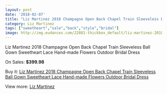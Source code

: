 ```yaml
---
layout: post
date: '2018-02-07'
title: "Liz Martinez 2018 Champagne Open Back Chapel Train Sleeveless Ball Gown Sweetheart Lace Hand-made Flowers Outdoor Bridal Dress"
category: Liz Martinez
tags: ["sweetheart","sale","back","style","bridal"]
image: http://img.eudances.com/22881-thickbox_default/liz-martinez-2018-champagne-open-back-chapel-train-sleeveless-ball-gown-sweetheart-lace-hand-made-flowers-outdoor-bridal-dress.jpg
---
```

Liz Martinez 2018 Champagne Open Back Chapel Train Sleeveless Ball Gown Sweetheart Lace Hand-made Flowers Outdoor Bridal Dress

On Sales: **$399.98**
<a href="https://www.eudances.com/en/liz-martinez/7317-liz-martinez-2018-champagne-open-back-chapel-train-sleeveless-ball-gown-sweetheart-lace-hand-made-flowers-outdoor-bridal-dress.html"><amp-img layout="responsive" width="600" height="600" src="//img.eudances.com/22881-thickbox_default/liz-martinez-2018-champagne-open-back-chapel-train-sleeveless-ball-gown-sweetheart-lace-hand-made-flowers-outdoor-bridal-dress.jpg" alt="Liz Martinez 2018 Champagne Open Back Chapel Train Sleeveless Ball Gown Sweetheart Lace Hand-made Flowers Outdoor Bridal Dress 0" /></a>
<a href="https://www.eudances.com/en/liz-martinez/7317-liz-martinez-2018-champagne-open-back-chapel-train-sleeveless-ball-gown-sweetheart-lace-hand-made-flowers-outdoor-bridal-dress.html"><amp-img layout="responsive" width="600" height="600" src="//img.eudances.com/22888-thickbox_default/liz-martinez-2018-champagne-open-back-chapel-train-sleeveless-ball-gown-sweetheart-lace-hand-made-flowers-outdoor-bridal-dress.jpg" alt="Liz Martinez 2018 Champagne Open Back Chapel Train Sleeveless Ball Gown Sweetheart Lace Hand-made Flowers Outdoor Bridal Dress 1" /></a>
<a href="https://www.eudances.com/en/liz-martinez/7317-liz-martinez-2018-champagne-open-back-chapel-train-sleeveless-ball-gown-sweetheart-lace-hand-made-flowers-outdoor-bridal-dress.html"><amp-img layout="responsive" width="600" height="600" src="//img.eudances.com/22887-thickbox_default/liz-martinez-2018-champagne-open-back-chapel-train-sleeveless-ball-gown-sweetheart-lace-hand-made-flowers-outdoor-bridal-dress.jpg" alt="Liz Martinez 2018 Champagne Open Back Chapel Train Sleeveless Ball Gown Sweetheart Lace Hand-made Flowers Outdoor Bridal Dress 2" /></a>
<a href="https://www.eudances.com/en/liz-martinez/7317-liz-martinez-2018-champagne-open-back-chapel-train-sleeveless-ball-gown-sweetheart-lace-hand-made-flowers-outdoor-bridal-dress.html"><amp-img layout="responsive" width="600" height="600" src="//img.eudances.com/22886-thickbox_default/liz-martinez-2018-champagne-open-back-chapel-train-sleeveless-ball-gown-sweetheart-lace-hand-made-flowers-outdoor-bridal-dress.jpg" alt="Liz Martinez 2018 Champagne Open Back Chapel Train Sleeveless Ball Gown Sweetheart Lace Hand-made Flowers Outdoor Bridal Dress 3" /></a>
<a href="https://www.eudances.com/en/liz-martinez/7317-liz-martinez-2018-champagne-open-back-chapel-train-sleeveless-ball-gown-sweetheart-lace-hand-made-flowers-outdoor-bridal-dress.html"><amp-img layout="responsive" width="600" height="600" src="//img.eudances.com/22885-thickbox_default/liz-martinez-2018-champagne-open-back-chapel-train-sleeveless-ball-gown-sweetheart-lace-hand-made-flowers-outdoor-bridal-dress.jpg" alt="Liz Martinez 2018 Champagne Open Back Chapel Train Sleeveless Ball Gown Sweetheart Lace Hand-made Flowers Outdoor Bridal Dress 4" /></a>
<a href="https://www.eudances.com/en/liz-martinez/7317-liz-martinez-2018-champagne-open-back-chapel-train-sleeveless-ball-gown-sweetheart-lace-hand-made-flowers-outdoor-bridal-dress.html"><amp-img layout="responsive" width="600" height="600" src="//img.eudances.com/22884-thickbox_default/liz-martinez-2018-champagne-open-back-chapel-train-sleeveless-ball-gown-sweetheart-lace-hand-made-flowers-outdoor-bridal-dress.jpg" alt="Liz Martinez 2018 Champagne Open Back Chapel Train Sleeveless Ball Gown Sweetheart Lace Hand-made Flowers Outdoor Bridal Dress 5" /></a>
<a href="https://www.eudances.com/en/liz-martinez/7317-liz-martinez-2018-champagne-open-back-chapel-train-sleeveless-ball-gown-sweetheart-lace-hand-made-flowers-outdoor-bridal-dress.html"><amp-img layout="responsive" width="600" height="600" src="//img.eudances.com/22883-thickbox_default/liz-martinez-2018-champagne-open-back-chapel-train-sleeveless-ball-gown-sweetheart-lace-hand-made-flowers-outdoor-bridal-dress.jpg" alt="Liz Martinez 2018 Champagne Open Back Chapel Train Sleeveless Ball Gown Sweetheart Lace Hand-made Flowers Outdoor Bridal Dress 6" /></a>
<a href="https://www.eudances.com/en/liz-martinez/7317-liz-martinez-2018-champagne-open-back-chapel-train-sleeveless-ball-gown-sweetheart-lace-hand-made-flowers-outdoor-bridal-dress.html"><amp-img layout="responsive" width="600" height="600" src="//img.eudances.com/22882-thickbox_default/liz-martinez-2018-champagne-open-back-chapel-train-sleeveless-ball-gown-sweetheart-lace-hand-made-flowers-outdoor-bridal-dress.jpg" alt="Liz Martinez 2018 Champagne Open Back Chapel Train Sleeveless Ball Gown Sweetheart Lace Hand-made Flowers Outdoor Bridal Dress 7" /></a>

Buy it: [Liz Martinez 2018 Champagne Open Back Chapel Train Sleeveless Ball Gown Sweetheart Lace Hand-made Flowers Outdoor Bridal Dress](https://www.eudances.com/en/liz-martinez/7317-liz-martinez-2018-champagne-open-back-chapel-train-sleeveless-ball-gown-sweetheart-lace-hand-made-flowers-outdoor-bridal-dress.html "Liz Martinez 2018 Champagne Open Back Chapel Train Sleeveless Ball Gown Sweetheart Lace Hand-made Flowers Outdoor Bridal Dress")

View more: [Liz Martinez](https://www.eudances.com/en/113-liz-martinez "Liz Martinez")